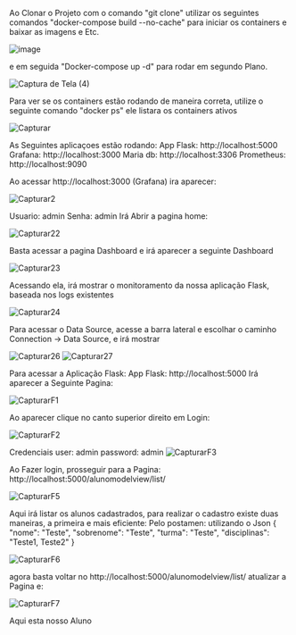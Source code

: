 Ao Clonar o Projeto com o comando "git clone" utilizar os seguintes comandos 
"docker-compose build --no-cache" para iniciar os containers e baixar as imagens e Etc.

![image](https://github.com/user-attachments/assets/7203c570-e090-44e1-83d6-ecf8bd006152)

e em seguida "Docker-compose up -d" para rodar em segundo Plano.

![Captura de Tela (4)](https://github.com/user-attachments/assets/6d36e9d6-be5d-4a9c-be6b-9b1e9888337b)

Para ver se os containers estão rodando de maneira correta, utilize o seguinte comando "docker ps" ele listara os containers ativos 

![Capturar](https://github.com/user-attachments/assets/6989cac0-6673-42b5-90e6-1912c10114a9)

As Seguintes aplicaçoes estão rodando:
App Flask: http://localhost:5000 
Grafana: http://localhost:3000 
Maria db: http://localhost:3306
Prometheus: http://localhost:9090 

Ao acessar http://localhost:3000 (Grafana) ira aparecer:

![Capturar2](https://github.com/user-attachments/assets/18785de3-d4f1-4775-b399-f5fa5eae66b8)

Usuario: admin
Senha: admin
Irá Abrir a pagina home:

![Capturar22](https://github.com/user-attachments/assets/7640bf72-bd90-4342-8c2b-72e447933d69)

Basta acessar a pagina Dashboard e irá aparecer a seguinte Dashboard

![Capturar23](https://github.com/user-attachments/assets/41abe758-d236-4101-b881-a2bb359a240a)

Acessando ela, irá mostrar o monitoramento da nossa aplicação Flask, baseada nos logs existentes

![Capturar24](https://github.com/user-attachments/assets/6c6e0a75-54b6-4833-a14b-eb9bd6a958cb)

Para acessar o Data Source, acesse a barra lateral e escolhar o caminho Connection -> Data Source, e irá mostrar 

![Capturar26](https://github.com/user-attachments/assets/ab2b51bb-917e-43f3-9b0e-95ca0fc8d742)
![Capturar27](https://github.com/user-attachments/assets/27aa408e-24d5-450d-9230-ca38671cbd71)

Para acessar a Aplicação Flask:
App Flask: http://localhost:5000 
Irá aparecer a Seguinte Pagina:

![CapturarF1](https://github.com/user-attachments/assets/5e7c6ebd-08f0-4f5c-a996-6dea197831cd)

Ao aparecer clique no canto superior direito em Login:

![CapturarF2](https://github.com/user-attachments/assets/791491e0-7140-47ec-8b51-b6cd6a63bfe2)

Credenciais 
user: admin
password: admin
![CapturarF3](https://github.com/user-attachments/assets/93683515-4bde-4715-8f0c-9df6a03142fb)

Ao Fazer login, prosseguir para a Pagina:
http://localhost:5000/alunomodelview/list/

![CapturarF5](https://github.com/user-attachments/assets/14d9344c-2cf9-48dd-be32-adaf2185d077)

Aqui irá listar os alunos cadastrados, para realizar o cadastro existe duas maneiras, a primeira e mais eficiente:
Pelo postamen: utilizando o Json 
{
    "nome": "Teste",
    "sobrenome": "Teste",
    "turma": "Teste",
    "disciplinas": "Teste1, Teste2"
}

![CapturarF6](https://github.com/user-attachments/assets/1211471c-6a21-4888-bbce-7be556c6427c)

agora basta voltar no http://localhost:5000/alunomodelview/list/
atualizar a Pagina e:

![CapturarF7](https://github.com/user-attachments/assets/b91a4718-e1ae-4c0c-a19b-de8dcb235f6d)

Aqui esta nosso Aluno







